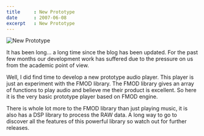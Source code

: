 ```yaml
---
title     : New Prototype
date      : 2007-06-08
excerpt   : New Prototype
---
```

![New Prototype](http://3.bp.blogspot.com/_L4ZwP_X8bCo/RmmL7g35EXI/AAAAAAAAAA4/D7he4uW390c/s1600/GepScreen.bmp)

It has been long... a long time since the blog has been updated. For the past few months our development work has suffered due to the pressure on us from the academic point of view.

Well, I did find time to develop a new prototype audio player. This player is just an experiment with the FMOD library. The FMOD library gives an array of functions to play audio and believe me their product is excellent. So here it is the very basic prototype player based on FMOD engine.

There is whole lot more to the FMOD library than just playing music, it is also has a DSP library to process the RAW data. A long way to go to discover all the features of this powerful library so watch out for further releases.
